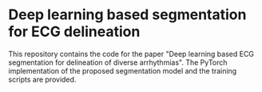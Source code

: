 # Deep learning based segmentation for ECG delineation

This repository contains the code for the paper "Deep learning based ECG segmentation for delineation of diverse
arrhythmias". The PyTorch implementation of the proposed segmentation model and the training scripts are provided.